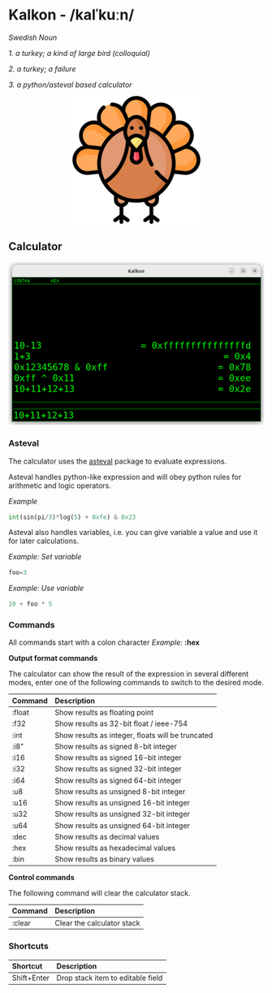 # Kalkon - /kalˈkuːn/

*Swedish Noun*

*1. a turkey; a kind of large bird (colloquial)*

*2. a turkey; a failure*

*3. a python/asteval based calculator*

<p align="center">
  <img alt="Kalkon" src="https://raw.githubusercontent.com/freand76/kalkon/09cf8aa94aaf30b82a9e00e68c696bd3865af394/src/kalkon/images/kalkon.png" width=50%>
</p>

## Calculator

<p align="center">
  <img alt="Kalkon" src="https://raw.githubusercontent.com/freand76/kalkon/09cf8aa94aaf30b82a9e00e68c696bd3865af394/images/screenshot.png">
</p>

### Asteval

The calculator uses the [asteval](https://pypi.org/project/asteval) package to evaluate expressions.

Asteval handles python-like expression and will obey python rules for arithmetic and logic operators.

*Example*
```python
int(sin(pi/3)*log(5) + 0xfe) & 0x23
```

Asteval also handles variables, i.e. you can give variable a value and use it for later calculations.

*Example: Set variable*
```python
foo=3
```

*Example: Use variable*
```python
10 + foo * 5
```

### Commands

All commands start with a colon character
*Example:* **:hex**

**Output format commands**

The calculator can show the result of the expression in several different modes, enter one of the following commands to switch to the desired mode.

| Command | Description |
| :------ | :---------- |
| :float  | Show results as floating point |
| :f32    | Show results as 32-bit float / ieee-754 |
| :int    | Show results as integer, floats will be truncated |
| :i8"    | Show results as signed 8-bit integer |
| :i16    | Show results as signed 16-bit integer |
| :i32    | Show results as signed 32-bit integer |
| :i64    | Show results as signed 64-bit integer |
| :u8     | Show results as unsigned 8-bit integer |
| :u16    | Show results as unsigned 16-bit integer |
| :u32    | Show results as unsigned 32-bit integer |
| :u64    | Show results as unsigned 64-bit integer |
| :dec    | Show results as decimal values |
| :hex    | Show results as hexadecimal values |
| :bin    | Show results as binary values |


**Control commands**

The following command will clear the calculator stack.

| Command | Description |
| :------ | :---------- |
| :clear  | Clear the calculator stack |

### Shortcuts

| Shortcut | Description |
| :------- | :---------- |
| Shift+Enter | Drop stack item to editable field |
